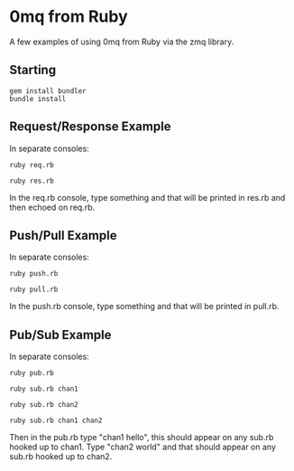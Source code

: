 # 0mq from Ruby

A few examples of using 0mq from Ruby via the zmq library.

## Starting

    gem install bundler
    bundle install

## Request/Response Example

In separate consoles:

    ruby req.rb

    ruby res.rb

In the req.rb console, type something and that will be printed in res.rb and then echoed on req.rb.

## Push/Pull Example

In separate consoles:

    ruby push.rb

    ruby pull.rb

In the push.rb console, type something and that will be printed in pull.rb.

## Pub/Sub Example

In separate consoles:

    ruby pub.rb

    ruby sub.rb chan1

    ruby sub.rb chan2

    ruby sub.rb chan1 chan2

Then in the pub.rb type "chan1 hello", this should appear on any sub.rb hooked up to chan1. Type "chan2 world" and that should appear on any sub.rb hooked up to chan2.
